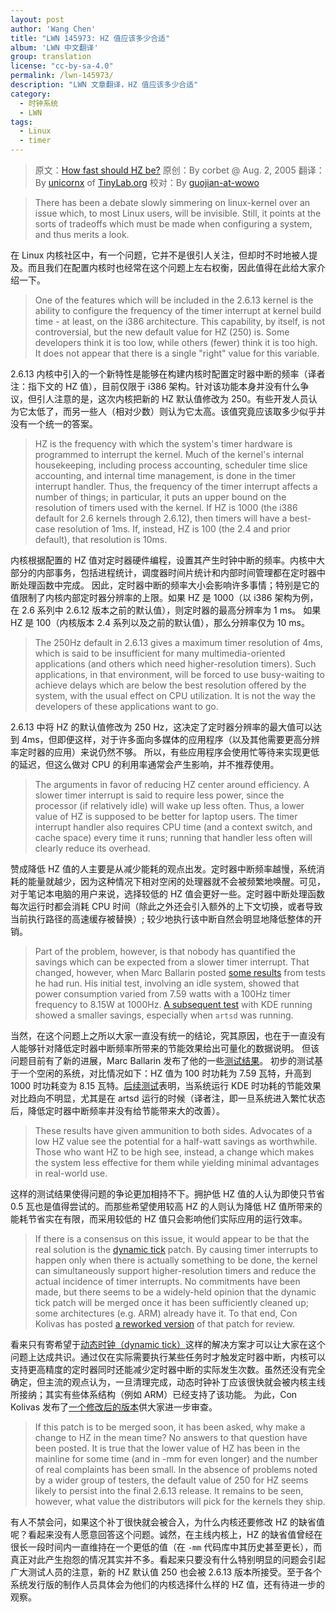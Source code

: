 ```yaml
---
layout: post
author: 'Wang Chen'
title: "LWN 145973: HZ 值应该多少合适"
album: 'LWN 中文翻译'
group: translation
license: "cc-by-sa-4.0"
permalink: /lwn-145973/
description: "LWN 文章翻译，HZ 值应该多少合适"
category:
  - 时钟系统
  - LWN
tags:
  - Linux
  - timer
---
```


> 原文：[How fast should HZ be?](https://lwn.net/Articles/145973/)
> 原创：By corbet @ Aug. 2, 2005
> 翻译：By [unicornx](https://github.com/unicornx) of [TinyLab.org][1]
> 校对：By [guojian-at-wowo](https://github.com/guojian-at-wowo)

> There has been a debate slowly simmering on linux-kernel over an issue which, to most Linux users, will be invisible. Still, it points at the sorts of tradeoffs which must be made when configuring a system, and thus merits a look.

在 Linux 内核社区中，有一个问题，它并不是很引人关注，但却时不时地被人提及。而且我们在配置内核时也经常在这个问题上左右权衡，因此值得在此给大家介绍一下。

> One of the features which will be included in the 2.6.13 kernel is the ability to configure the frequency of the timer interrupt at kernel build time - at least, on the i386 architecture. This capability, by itself, is not controversial, but the new default value for HZ (250) is. Some developers think it is too low, while others (fewer) think it is too high. It does not appear that there is a single "right" value for this variable.

2.6.13 内核中引入的一个新特性是能够在构建内核时配置定时器中断的频率（译者注：指下文的 HZ 值），目前仅限于 i386 架构。针对该功能本身并没有什么争议，但引人注意的是，这次内核把新的 HZ 默认值修改为 250。有些开发人员认为它太低了，而另一些人（相对少数）则认为它太高。该值究竟应该取多少似乎并没有一个统一的答案。

> HZ is the frequency with which the system's timer hardware is programmed to interrupt the kernel. Much of the kernel's internal housekeeping, including process accounting, scheduler time slice accounting, and internal time management, is done in the timer interrupt handler. Thus, the frequency of the timer interrupt affects a number of things; in particular, it puts an upper bound on the resolution of timers used with the kernel. If HZ is 1000 (the i386 default for 2.6 kernels through 2.6.12), then timers will have a best-case resolution of 1ms. If, instead, HZ is 100 (the 2.4 and prior default), that resolution is 10ms.

内核根据配置的 HZ 值对定时器硬件编程，设置其产生时钟中断的频率。内核中大部分的内部事务，包括进程统计，调度器时间片统计和内部时间管理都在定时器中断处理函数中完成。 因此，定时器中断的频率大小会影响许多事情；特别是它的值限制了内核内部定时器分辨率的上限。如果 HZ 是 1000（以 i386 架构为例，在 2.6 系列中 2.6.12 版本之前的默认值），则定时器的最高分辨率为 1 ms。 如果 HZ 是 100（内核版本 2.4 系列以及之前的默认值），那么分辨率仅为 10 ms。

> The 250Hz default in 2.6.13 gives a maximum timer resolution of 4ms, which is said to be insufficient for many multimedia-oriented applications (and others which need higher-resolution timers). Such applications, in that environment, will be forced to use busy-waiting to achieve delays which are below the best resolution offered by the system, with the usual effect on CPU utilization. It is not the way the developers of these applications want to go.

2.6.13 中将 HZ 的默认值修改为 250 Hz，这决定了定时器分辨率的最大值可以达到 4ms，但即便这样，对于许多面向多媒体的应用程序（以及其他需要更高分辨率定时器的应用）来说仍然不够。 所以，有些应用程序会使用忙等待来实现更低的延迟，但这么做对 CPU 的利用率通常会产生影响，并不推荐使用。

> The arguments in favor of reducing HZ center around efficiency. A slower timer interrupt is said to require less power, since the processor (if relatively idle) will wake up less often. Thus, a lower value of HZ is supposed to be better for laptop users. The timer interrupt handler also requires CPU time (and a context switch, and cache space) every time it runs; running that handler less often will clearly reduce its overhead.

赞成降低 HZ 值的人主要是从减少能耗的观点出发。定时器中断频率越慢，系统消耗的能量就越少，因为这种情况下相对空闲的处理器就不会被频繁地唤醒。可见，对于笔记本电脑的用户来说，选择较低的 HZ 值会更好一些。定时器中断处理函数每次运行时都会消耗 CPU 时间（除此之外还会引入额外的上下文切换，或者导致当前执行路径的高速缓存被替换）; 较少地执行该中断自然会明显地降低整体的开销。

> Part of the problem, however, is that nobody has quantified the savings which can be expected from a slower timer interrupt. That changed, however, when Marc Ballarin posted [some results](https://lwn.net/Articles/145980/) from tests he had run. His initial test, involving an idle system, showed that power consumption varied from 7.59 watts with a 100Hz timer frequency to 8.15W at 1000Hz. [A subsequent test](https://lwn.net/Articles/145982/) with KDE running showed a smaller savings, especially when `artsd` was running.

当然，在这个问题上之所以大家一直没有统一的结论，究其原因，也在于一直没有人能够针对降低定时器中断频率所带来的节能效果给出可量化的数据说明。 但该问题目前有了新的进展，Marc Ballarin 发布了他的一些[测试结果](https://lwn.net/Articles/145980/)。 初步的测试基于一个空闲的系统，对比情况如下：HZ 值为 100 时功耗为 7.59 瓦特，升高到 1000 时功耗变为 8.15 瓦特。[后续测试](https://lwn.net/Articles/145982/)表明，当系统运行 KDE 时功耗的节能效果对比趋向不明显，尤其是在 artsd 运行的时候（译者注，即一旦系统进入繁忙状态后，降低定时器中断频率并没有给节能带来大的改善）。

> These results have given ammunition to both sides. Advocates of a low HZ value see the potential for a half-watt savings as worthwhile. Those who want HZ to be high see, instead, a change which makes the system less effective for them while yielding minimal advantages in real-world use.

这样的测试结果使得问题的争论更加相持不下。拥护低 HZ 值的人认为即使只节省 0.5 瓦也是值得尝试的。而那些希望使用较高 HZ 的人则认为降低 HZ 值所带来的能耗节省实在有限，而采用较低的 HZ 值只会影响他们实际应用的运行效率。

> If there is a consensus on this issue, it would appear to be that the real solution is the [dynamic tick](http://lwn.net/Articles/138969/) patch. By causing timer interrupts to happen only when there is actually something to be done, the kernel can simultaneously support higher-resolution timers and reduce the actual incidence of timer interrupts. No commitments have been made, but there seems to be a widely-held opinion that the dynamic tick patch will be merged once it has been sufficiently cleaned up; some architectures (e.g. ARM) already have it. To that end, Con Kolivas has posted [a reworked version](http://lwn.net/Articles/145880/) of that patch for review.

看来只有寄希望于[动态时钟（dynamic tick）](http://lwn.net/Articles/138969/)这样的解决方案才可以让大家在这个问题上达成共识。通过仅在实际需要执行某些任务时才触发定时器中断，内核可以支持更高精度的定时器同时还能减少定时器中断的实际发生次数。虽然还没有完全确定，但主流的观点认为，一旦清理完成，动态时钟补丁应该很快就会被内核主线所接纳；其实有些体系结构（例如 ARM）已经支持了该功能。 为此，Con Kolivas 发布了[一个修改后的版本](http://lwn.net/Articles/145880/)供大家进一步审查。

> If this patch is to be merged soon, it has been asked, why make a change to HZ in the mean time? No answers to that question have been posted. It is true that the lower value of HZ has been in the mainline for some time (and in -mm for even longer) and the number of real complaints has been small. In the absence of problems noted by a wider group of testers, the default value of 250 for HZ seems likely to persist into the final 2.6.13 release. It remains to be seen, however, what value the distributors will pick for the kernels they ship.

有人不禁会问，如果这个补丁很快就会被合入，为什么内核还要修改 HZ 的缺省值呢？看起来没有人愿意回答这个问题。诚然，在主线内核上，HZ 的缺省值曾经在很长一段时间内一直维持在一个更低的值（在 `-mm` 代码库中其历史甚至更长），而真正对此产生抱怨的情况其实并不多。看起来只要没有什么特别明显的问题会引起广大测试人员的注意，新的 HZ 默认值 250 也会被 2.6.13 版本所接受。至于各个系统发行版的制作人员具体会为他们的内核选择什么样的 HZ 值，还有待进一步的观察。

[1]: http://tinylab.org
